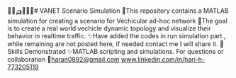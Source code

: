 🚗🚓🛺🚒🚛🚦# VANET Scenario Simulation
🌟This repository contains a MATLAB simulation for creating a scenario for Vechicular ad-hoc network
🚗The goal is to create a real world vechicle dynamic topology and visualize their behavior in realtime traffic.
✨Have added the codes in run simulation part , while remaining are not posted here, if needed contact me I will share it.
🎊Skills Demonstrated
✨MATLAB scripting and simulations.
For questions or collaboration 
📩haran0892@gmail.com
www.linkedin.com/in/hari-h-773205119  
